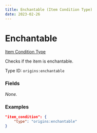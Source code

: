 ```yaml
---
title: Enchantable (Item Condition Type)
date: 2023-02-26
---
```


#   Enchantable

[Item Condition Type](../item_condition_types.md)

Checks if the item is enchantable.

Type ID: `origins:enchantable`


### Fields

_None._


### Examples

```json
"item_condition": {
    "type": "origins:enchantable"
}
```
